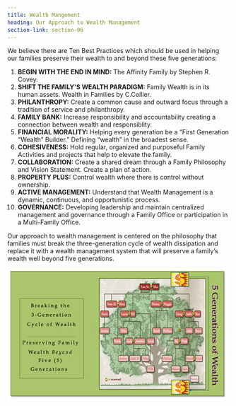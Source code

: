 ```yaml
---
title: Wealth Mangement
heading: Our Approach to Wealth Management
section-link: section-06
---
```

We believe there are Ten Best Practices which should be used in helping our families preserve their wealth to and beyond these five generations:

1. **BEGIN WITH THE END IN MIND:**  The Affinity Family by Stephen R. Covey.
2. **SHIFT THE FAMILY'S WEALTH PARADIGM:** Family Wealth is in its human assets. Wealth in Families by C.Collier.
3. **PHILANTHROPY:** Create a common cause  and outward  focus through a tradition of service and philanthropy.
4. **FAMILY BANK:** Increase responsibility and accountability creating a connection between wealth and responsiblity.
5. **FINANCIAL MORALITY:**  Helping every generation be a “First Generation “Wealth” Builder.” Defining “wealth” in the broadest sense.
6. **COHESIVENESS:**  Hold regular, organized and purposeful Family Activities and projects that help to elevate the family.
7. **COLLABORATION:**  Create a shared dream through a Family Philosophy and Vision Statement. Create a plan of action.
8. **PROPERTY PLUS:** Control wealth where there is control without ownership.
9. **ACTIVE MANAGEMENT:** Understand that Wealth Management is a dynamic, continuous, and opportunistic process.
10. **GOVERNANCE:** Developing leadership and maintain centralized management and governance through a Family Office or participation in a Multi-Family Office.
								
Our approach to wealth management is centered on the philosophy that families must break the three-generation cycle of wealth dissipation and replace it with a wealth management system that will preserve a family’s wealth well beyond five generations.

<img src='/assets/images/page6_image2.png' class="img-responsive center">


